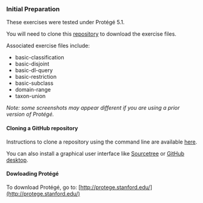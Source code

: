 ### Initial Preparation

These exercises were tested under Protégé 5.1.

You will need to clone this [repository](https://github.com/OHSUBD2K/BDK14-Ontologies-101) to download the exercise files.

Associated exercise files include:
- basic-classification
- basic-disjoint
- basic-dl-query
- basic-restriction
- basic-subclass
- domain-range
- taxon-union

_Note: some screenshots may appear different if you are using a prior version of Protégé._

#### Cloning a GitHub repository

Instructions to clone a repository using the command line are available [here](https://services.github.com/on-demand/github-cli/clone-repo-cli).

You can also install a graphical user interface like [Sourcetree](https://www.sourcetreeapp.com/) or [GitHub desktop](https://desktop.github.com/).

#### Dowloading Protégé

To download Protégé, go to: [http://protege.stanford.edu/](http://protege.stanford.edu/)
